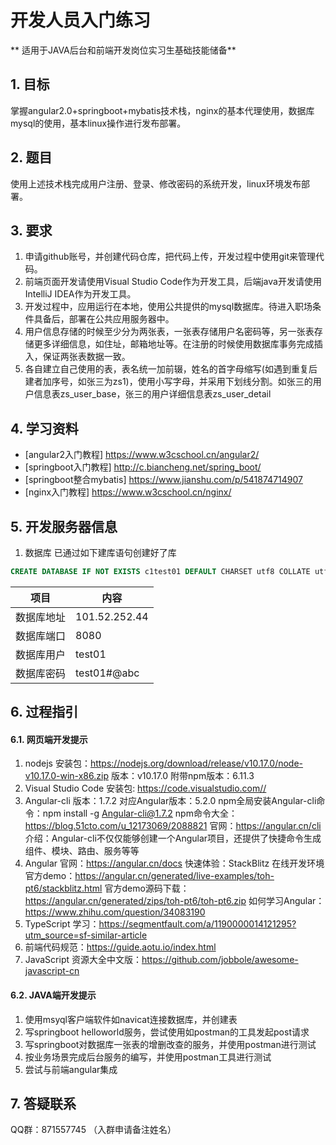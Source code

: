# 开发人员入门练习

** 适用于JAVA后台和前端开发岗位实习生基础技能储备**

## 1. 目标
掌握angular2.0+springboot+mybatis技术栈，nginx的基本代理使用，数据库mysql的使用，基本linux操作进行发布部署。

## 2. 题目
使用上述技术栈完成用户注册、登录、修改密码的系统开发，linux环境发布部署。

## 3. 要求
1. 申请github账号，并创建代码仓库，把代码上传，开发过程中使用git来管理代码。
2. 前端页面开发请使用Visual Studio Code作为开发工具，后端java开发请使用IntelliJ IDEA作为开发工具。
3. 开发过程中，应用运行在本地，使用公共提供的mysql数据库。待进入职场条件具备后，部署在公共应用服务器中。
4. 用户信息存储的时候至少分为两张表，一张表存储用户名密码等，另一张表存储更多详细信息，如住址，邮箱地址等。在注册的时候使用数据库事务完成插入，保证两张表数据一致。
5. 各自建立自己使用的表，表名统一加前辍，姓名的首字母缩写(如遇到重复后建者加序号，如张三为zs1)，使用小写字母，并采用下划线分割。如张三的用户信息表zs_user_base，张三的用户详细信息表zs_user_detail

## 4. 学习资料
- [angular2入门教程] https://www.w3cschool.cn/angular2/
- [springboot入门教程] http://c.biancheng.net/spring_boot/
- [springboot整合mybatis] https://www.jianshu.com/p/541874714907
- [nginx入门教程] https://www.w3cschool.cn/nginx/

## 5. 开发服务器信息

1. 数据库 已通过如下建库语句创建好了库
``` sql
CREATE DATABASE IF NOT EXISTS c1test01 DEFAULT CHARSET utf8 COLLATE utf8_general_ci; 
```

| 项目        | 内容   |
| --------   | --------  | 
| 数据库地址      | 101.52.252.44   |
| 数据库端口      |   8080   |
| 数据库用户        |   test01    |
| 数据库密码        |   test01#@abc    |
 

## 6. 过程指引

#### 6.1. 网页端开发提示

1. nodejs
    安装包：https://nodejs.org/download/release/v10.17.0/node-v10.17.0-win-x86.zip
    版本：v10.17.0 附带npm版本：6.11.3
2. Visual Studio Code
    安装包: https://code.visualstudio.com//
3. Angular-cli
    版本：1.7.2
    对应Angular版本：5.2.0
    npm全局安装Angular-cli命令：npm install -g Angular-cli@1.7.2
    npm命令大全：https://blog.51cto.com/u_12173069/2088821
    官网：https://angular.cn/cli
    介绍：Angular-cli不仅仅能够创建一个Angular项目，还提供了快捷命令生成组件、模块、路由、服务等等
4. Angular
    官网：https://angular.cn/docs
    快速体验：StackBlitz 在线开发环境
    官方demo：https://angular.cn/generated/live-examples/toh-pt6/stackblitz.html
    官方demo源码下载：https://angular.cn/generated/zips/toh-pt6/toh-pt6.zip
    如何学习Angular：https://www.zhihu.com/question/34083190
5. TypeScript
    学习：https://segmentfault.com/a/1190000014121295?utm_source=sf-similar-article
6. 前端代码规范：https://guide.aotu.io/index.html
7. JavaScript 资源大全中文版：https://github.com/jobbole/awesome-javascript-cn

#### 6.2. JAVA端开发提示

1. 使用msyql客户端软件如navicat连接数据库，并创建表
2. 写springboot helloworld服务，尝试使用如postman的工具发起post请求
3. 写springboot对数据库一张表的增删改查的服务，并使用postman进行测试
4. 按业务场景完成后台服务的编写，并使用postman工具进行测试
5. 尝试与前端angular集成

## 7. 答疑联系
QQ群：871557745 （入群申请备注姓名）
